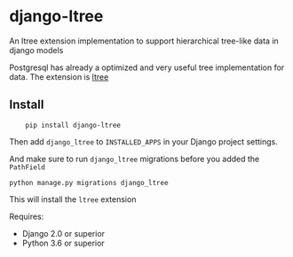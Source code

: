 # django-ltree

An ltree extension implementation to support hierarchical tree-like data in django models

Postgresql has already a optimized and very useful tree implementation for data.
The extension is [ltree](https://www.postgresql.org/docs/9.6/static/ltree.html)


## Install

		pip install django-ltree

Then add `django_ltree` to `INSTALLED_APPS` in your Django project settings.

And make sure to run `django_ltree` migrations before you added the `PathField`

    python manage.py migrations django_ltree

This will install the `ltree` extension

Requires:

- Django 2.0 or superior
- Python 3.6 or superior

